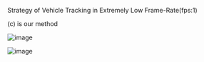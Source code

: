 Strategy of Vehicle Tracking in Extremely Low Frame-Rate(fps:1)

(c) is our method


![image](https://github.com/user-attachments/assets/b6f699a4-ef58-4c8a-8d2e-17df7fd6028a)

![image](https://github.com/user-attachments/assets/b4a3785d-c11d-43d5-b6c8-5aca095dc74f)



